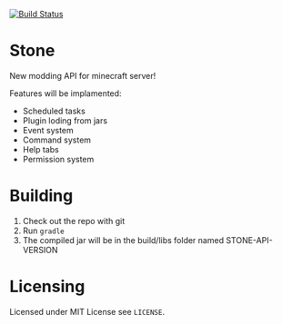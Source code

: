 [![Build Status](https://travis-ci.org/CraftStone/Stone.svg)](https://travis-ci.org/CraftStone/Stone)

Stone
=====
New modding API for minecraft server!

Features will be implamented:
- Scheduled tasks
- Plugin loding from jars
- Event system
- Command system
- Help tabs
- Permission system

Building
========
1. Check out the repo with git
2. Run `gradle`
3. The compiled jar will be in the build/libs folder named STONE-API-VERSION

Licensing
=========
Licensed under MIT License see `LICENSE`.
